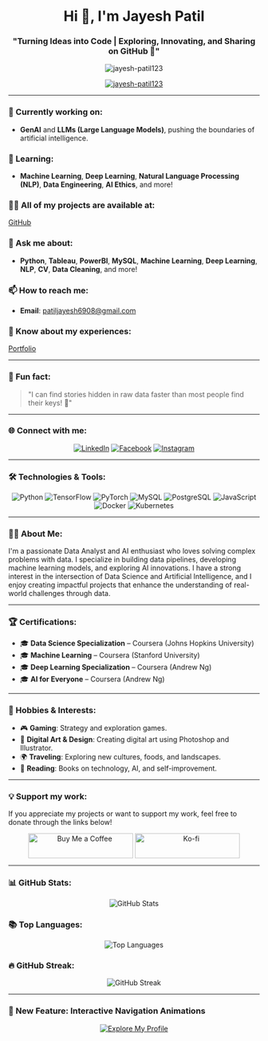 <h1 align="center">Hi 👋, I'm Jayesh Patil</h1>
<h3 align="center">"Turning Ideas into Code | Exploring, Innovating, and Sharing on GitHub 🚀"</h3>

<p align="center"> <img src="https://komarev.com/ghpvc/?username=jayesh-patil123&label=Profile%20views&color=0e75b6&style=flat" alt="jayesh-patil123" /> </p>

<p align="center"> <a href="https://github.com/ryo-ma/github-profile-trophy"><img src="https://github-profile-trophy.vercel.app/?username=jayesh-patil123&theme=flat&row=1&column=3&margin-w=10&margin-h=10" alt="jayesh-patil123" /></a> </p>

---

### 🔭 Currently working on:
- **GenAI** and **LLMs (Large Language Models)**, pushing the boundaries of artificial intelligence.

### 🌱 Learning:
- **Machine Learning**, **Deep Learning**, **Natural Language Processing (NLP)**, **Data Engineering**, **AI Ethics**, and more!

### 👨‍💻 All of my projects are available at:
[GitHub](https://github.com/jayesh-patil123)

### 💬 Ask me about:
- **Python**, **Tableau**, **PowerBI**, **MySQL**, **Machine Learning**, **Deep Learning**, **NLP**, **CV**, **Data Cleaning**, and more!

### 📫 How to reach me:
- **Email**: [patiljayesh6908@gmail.com](mailto:patiljayesh6908@gmail.com)

### 📄 Know about my experiences:
[Portfolio](https://drive.google.com/drive/folders/1D85wkMxvFO6j-SrRFErqz81T8TmXTa9R)

---

### 🌟 Fun fact:
> "I can find stories hidden in raw data faster than most people find their keys! 🔑"

---

### 🌐 Connect with me:
<p align="center">
  <a href="https://linkedin.com/in/jayesh-patil-a8218324a/" target="blank"><img src="https://img.shields.io/badge/LinkedIn-0A66C2?style=for-the-badge&logo=linkedin&logoColor=white" alt="LinkedIn" /></a>
  <a href="https://fb.com/jayeshpatil" target="blank"><img src="https://img.shields.io/badge/Facebook-1877F2?style=for-the-badge&logo=facebook&logoColor=white" alt="Facebook" /></a>
  <a href="https://instagram.com/__.capricorn__" target="blank"><img src="https://img.shields.io/badge/Instagram-E4405F?style=for-the-badge&logo=instagram&logoColor=white" alt="Instagram" /></a>
</p>

---

### 🛠️ Technologies & Tools:

<p align="center">
  <img src="https://img.shields.io/badge/Python-3776AB?style=for-the-badge&logo=python&logoColor=white" alt="Python"/>
  <img src="https://img.shields.io/badge/TensorFlow-FF6F00?style=for-the-badge&logo=tensorflow&logoColor=white" alt="TensorFlow"/>
  <img src="https://img.shields.io/badge/PyTorch-EE4C2C?style=for-the-badge&logo=pytorch&logoColor=white" alt="PyTorch"/>
  <img src="https://img.shields.io/badge/MySQL-4479A1?style=for-the-badge&logo=mysql&logoColor=white" alt="MySQL"/>
  <img src="https://img.shields.io/badge/PostgreSQL-336791?style=for-the-badge&logo=postgresql&logoColor=white" alt="PostgreSQL"/>
  <img src="https://img.shields.io/badge/JavaScript-FFCC00?style=for-the-badge&logo=javascript&logoColor=black" alt="JavaScript"/>
  <img src="https://img.shields.io/badge/Docker-2496ED?style=for-the-badge&logo=docker&logoColor=white" alt="Docker"/>
  <img src="https://img.shields.io/badge/Kubernetes-326CE5?style=for-the-badge&logo=kubernetes&logoColor=white" alt="Kubernetes"/>
</p>

---

### 👨‍💻 About Me:
I'm a passionate Data Analyst and AI enthusiast who loves solving complex problems with data. I specialize in building data pipelines, developing machine learning models, and exploring AI innovations. I have a strong interest in the intersection of Data Science and Artificial Intelligence, and I enjoy creating impactful projects that enhance the understanding of real-world challenges through data.

---

### 🏆 Certifications:
- 🎓 **Data Science Specialization** – Coursera (Johns Hopkins University)
- 🎓 **Machine Learning** – Coursera (Stanford University)
- 🎓 **Deep Learning Specialization** – Coursera (Andrew Ng)
- 🎓 **AI for Everyone** – Coursera (Andrew Ng)

---

### 🌱 Hobbies & Interests:
- 🎮 **Gaming**: Strategy and exploration games.
- 🎨 **Digital Art & Design**: Creating digital art using Photoshop and Illustrator.
- 🌍 **Traveling**: Exploring new cultures, foods, and landscapes.
- 📖 **Reading**: Books on technology, AI, and self-improvement.

---

### 💡 Support my work:
If you appreciate my projects or want to support my work, feel free to donate through the links below!

<p align="center">
  <a href="https://www.buymeacoffee.com/Jayesh"><img align="center" src="https://cdn.buymeacoffee.com/buttons/v2/default-yellow.png" height="50" width="210" alt="Buy Me a Coffee" /></a>
  <a href="https://ko-fi.com/Jayesh"><img align="center" src="https://cdn.ko-fi.com/cdn/kofi3.png?v=3" height="50" width="210" alt="Ko-fi" /></a>
</p>

---

### 📊 GitHub Stats:
<p align="center">
  <img src="https://github-readme-stats.vercel.app/api?username=jayesh-patil123&show_icons=true&theme=radical&locale=en" alt="GitHub Stats" />
</p>

### 📚 Top Languages:
<p align="center">
  <img src="https://github-readme-stats.vercel.app/api/top-langs?username=jayesh-patil123&show_icons=true&locale=en&layout=compact&theme=radical" alt="Top Languages" />
</p>

### 🔥 GitHub Streak:
<p align="center">
  <img src="https://github-readme-streak-stats.herokuapp.com/?user=jayesh-patil123&theme=radical" alt="GitHub Streak" />
</p>

---

### 🚀 New Feature: Interactive Navigation Animations
<p align="center">
  <a href="https://github.com/jayesh-patil123"><img src="https://img.shields.io/badge/Explore%20My%20Profile-2E2A47?style=for-the-badge&logo=github&logoColor=white" alt="Explore My Profile" /></a>
</p>
